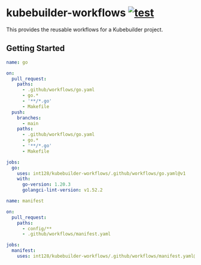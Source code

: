 # kubebuilder-workflows [![test](https://github.com/int128/kubebuilder-workflows/actions/workflows/test-workflows.yaml/badge.svg)](https://github.com/int128/kubebuilder-workflows/actions/workflows/test-workflows.yaml)

This provides the reusable workflows for a Kubebuilder project.

## Getting Started

```yaml
name: go

on:
  pull_request:
    paths:
      - .github/workflows/go.yaml
      - go.*
      - '**/*.go'
      - Makefile
  push:
    branches:
      - main
    paths:
      - .github/workflows/go.yaml
      - go.*
      - '**/*.go'
      - Makefile

jobs:
  go:
    uses: int128/kubebuilder-workflows/.github/workflows/go.yaml@v1
    with:
      go-version: 1.20.3
      golangci-lint-version: v1.52.2
```

```yaml
name: manifest

on:
  pull_request:
    paths:
      - config/**
      - .github/workflows/manifest.yaml

jobs:
  manifest:
    uses: int128/kubebuilder-workflows/.github/workflows/manifest.yaml@v1
```
